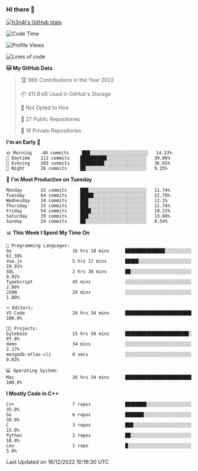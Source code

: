 ### Hi there 👋

[![h3n4l's GitHub stats](https://github-readme-stats.vercel.app/api?username=h3n4l&count_private=true&show_icons=true&theme=radical)](https://github.com/h3n4l/github-readme-stats)

<!--START_SECTION:waka-->
![Code Time](http://img.shields.io/badge/Code%20Time-827%20hrs%2048%20mins-blue)

![Profile Views](http://img.shields.io/badge/Profile%20Views-0-blue)

![Lines of code](https://img.shields.io/badge/From%20Hello%20World%20I%27ve%20Written-44%20Thousand%20lines%20of%20code-blue)

**🐱 My GitHub Data** 

> 🏆 966 Contributions in the Year 2022
 > 
> 📦 411.8 kB Used in GitHub's Storage 
 > 
> 🚫 Not Opted to Hire
 > 
> 📜 27 Public Repositories 
 > 
> 🔑 18 Private Repositories  
 > 
**I'm an Early 🐤** 

```text
🌞 Morning    40 commits     ███░░░░░░░░░░░░░░░░░░░░░░   14.23% 
🌆 Daytime    112 commits    ██████████░░░░░░░░░░░░░░░   39.86% 
🌃 Evening    103 commits    █████████░░░░░░░░░░░░░░░░   36.65% 
🌙 Night      26 commits     ██░░░░░░░░░░░░░░░░░░░░░░░   9.25%

```
📅 **I'm Most Productive on Tuesday** 

```text
Monday       33 commits     ███░░░░░░░░░░░░░░░░░░░░░░   11.74% 
Tuesday      64 commits     █████░░░░░░░░░░░░░░░░░░░░   22.78% 
Wednesday    34 commits     ███░░░░░░░░░░░░░░░░░░░░░░   12.1% 
Thursday     33 commits     ███░░░░░░░░░░░░░░░░░░░░░░   11.74% 
Friday       54 commits     ████░░░░░░░░░░░░░░░░░░░░░   19.22% 
Saturday     39 commits     ███░░░░░░░░░░░░░░░░░░░░░░   13.88% 
Sunday       24 commits     ██░░░░░░░░░░░░░░░░░░░░░░░   8.54%

```


📊 **This Week I Spent My Time On** 

```text
💬 Programming Languages: 
Go                       16 hrs 18 mins      ███████████████░░░░░░░░░░   61.39% 
Vue.js                   5 hrs 17 mins       █████░░░░░░░░░░░░░░░░░░░░   19.91% 
SQL                      2 hrs 38 mins       ██░░░░░░░░░░░░░░░░░░░░░░░   9.92% 
TypeScript               45 mins             ░░░░░░░░░░░░░░░░░░░░░░░░░   2.88% 
JSON                     29 mins             ░░░░░░░░░░░░░░░░░░░░░░░░░   1.88%

🔥 Editors: 
VS Code                  26 hrs 34 mins      █████████████████████████   100.0%

🐱‍💻 Projects: 
bytebase                 25 hrs 58 mins      ████████████████████████░   97.8% 
demo                     34 mins             ░░░░░░░░░░░░░░░░░░░░░░░░░   2.17% 
mongodb-atlas-cli        0 secs              ░░░░░░░░░░░░░░░░░░░░░░░░░   0.03%

💻 Operating System: 
Mac                      26 hrs 34 mins      █████████████████████████   100.0%

```

**I Mostly Code in C++** 

```text
C++                      7 repos             ████████░░░░░░░░░░░░░░░░░   35.0% 
Go                       6 repos             ███████░░░░░░░░░░░░░░░░░░   30.0% 
C                        3 repos             ███░░░░░░░░░░░░░░░░░░░░░░   15.0% 
Python                   2 repos             ██░░░░░░░░░░░░░░░░░░░░░░░   10.0% 
Lex                      1 repo              █░░░░░░░░░░░░░░░░░░░░░░░░   5.0%

```



 Last Updated on 16/12/2022 10:16:30 UTC
<!--END_SECTION:waka-->

